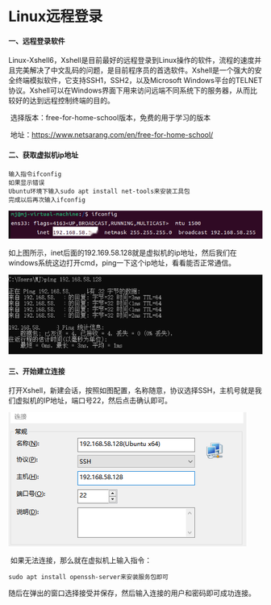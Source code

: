 # Linux远程登录



#### 一、远程登录软件

​	Linux-Xshell6，Xshell是目前最好的远程登录到Linux操作的软件，流程的速度并且完美解决了中文乱码的问题，是目前程序员的首选软件。Xshell是一个强大的安全终端模拟软件，它支持SSH1，SSH2，以及Microsoft Windows平台的TELNET协议。Xshell可以在Windows界面下用来访问远端不同系统下的服务器，从而比较好的达到远程控制终端的目的。

​	选择版本：free-for-home-school版本，免费的用于学习的版本

​	地址：https://www.netsarang.com/en/free-for-home-school/

#### 二、获取虚拟机ip地址

```
输入指令ifconfig
如果显示错误
Ubuntu环境下输入sudo apt install net-tools来安装工具包
完成以后再次输入ifconfig
```

<img  src= "..\asset\image-20230301205648562.png"/>

​	如上图所示，inet后面的192.169.58.128就是虚拟机的ip地址，然后我们在windows系统这边打开cmd，ping一下这个ip地址，看看能否正常通信。

<img src="..\asset\image-20230301205758756.png">

#### 三、开始建立连接

​	打开Xshell，新建会话，按照如图配置，名称随意，协议选择SSH，主机号就是我们虚拟机的IP地址，端口号22，然后点击确认即可。

<img  src= "..\asset\image-20230301210539851.png">

​	如果无法连接，那么就在虚拟机上输入指令：

```
sudo apt install openssh-server来安装服务包即可
```

​	随后在弹出的窗口选择接受并保存，然后输入连接的用户和密码即可成功连接。